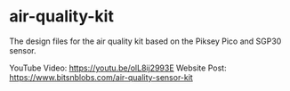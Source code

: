 # air-quality-kit
The design files for the air quality kit based on the Piksey Pico and SGP30 sensor.

YouTube Video: https://youtu.be/olL8ij2993E
Website Post: https://www.bitsnblobs.com/air-quality-sensor-kit
